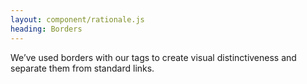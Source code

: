```yaml
---
layout: component/rationale.js
heading: Borders
---
```


We’ve used borders with our tags to create visual distinctiveness and separate them from standard links.
